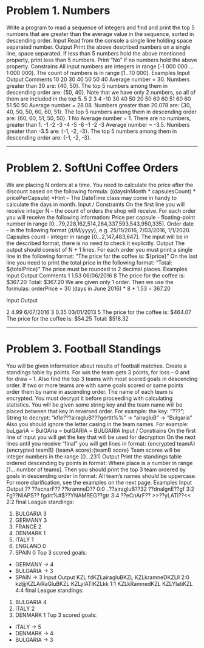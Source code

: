 # Problem 1. Numbers

Write a program to read a sequence of integers and find and print the top 5 numbers that are greater than the average value in the sequence, sorted in descending order.
Input
Read from the console a single line holding space separated number.
Output
Print the above described numbers on a single line, space separated. If less than 5 numbers hold the above mentioned property, print less than 5 numbers. Print “No” if no numbers hold the above property.
Constrains
All input numbers are integers in range [-1 000 000 … 1 000 000]. The count of numbers is in range [1…10 000].
Examples
Input
Output
Comments
10 20 30 40 50
50 40
Average number = 30.
Numbers greater than 30 are: {40, 50}. 
The top 5 numbers among them in descending order are: {50, 40}.
Note that we have only 2 numbers, so all of them are included in the top 5.
5 2 3 4 -10 30 40 50 20 50 60 60 51
60 60 51 50 50
Average number = 28.08.
Numbers greater than 20.078 are:
{30, 40, 50, 50, 60, 60, 51}.
The top 5 numbers among them in descending order are: {60, 60, 51, 50, 50}.
1
No
Average number = 1.
There are no numbers, greater than 1.
-1 -2 -3 -4 -5 -6
-1 -2 -3
Average number = -3.5.
Numbers greater than -3.5 are: {-1, -2, -3}.
The top 5 numbers among them in descending order are: {-1, -2, -3}.

-----------------------------------------------------------------------------------

# Problem 2. SoftUni Coffee Orders

We are placing N orders at a time. You need to calculate the price after the discount based on the following formula:
((daysInMonth * capsulesCount) * pricePerCapsule)
*Hint – The DateTime class may come in handy to calculate the days in month.
Input / Constraints
On the first line you will receive integer N – the count of orders the shop will receive.
For each order you will receive the following information:
Price per capsule - floating-point number in range [0…79,228,162,514,264,337,593,543,950,335].
Order date - in the following format {d/M/yyyy}, e.g. 25/11/2016, 7/03/2016, 1/1/2020.
Capsules count - integer in range [0…2,147,483,647].
The input will be in the described format, there is no need to check it explicitly.
Output
The output should consist of N + 1 lines. For each order you must print a single line in the following format:
“The price for the coffee is: ${price}”
On the last line you need to print the total price in the following format:
 “Total: ${totalPrice}”
The price must be rounded to 2 decimal places. 
Examples
Input
Output
Comments
1
1.53
06/06/2016
8
The price for the coffee is: $367.20
Total: $367.20
We are given only 1 order. Then we  use the formulas:
orderPrice = 30 (days in June 2016) * 8 * 1.53 = 367.20


Input
Output

2
4.99
6/07/2016
3
0.35
03/01/2013
5
The price for the coffee is: $464.07
The price for the coffee is: $54.25
Total: $518.32


-----------------------------------------------------------------------------------

# Problem 3. Football Standings

You will be given information about results of football matches. Create a standings table by points. For win the team gets 3 points, for loss – 0 and for draw – 1. Also find the top 3 teams with most scored goals in descending order. If two or more teams are with same goals scored or same points order them by name in ascending order.
The name of each team is encrypted. You must decrypt it before proceeding with calculating statistics. You will be given some string key and the team name will be placed between that key in reversed order.
For example: the key: “???”;
String to decrypt: “kfle???airagluB???gertIt%%” -> “airagluB” -> “Bulgaria”
Also you should ignore the letter casing in the team names. For example:
buLgariA = BulGAria = bulGARIA = BULGARIA
Input / Constrains
On the first line of input you will get the key that will be used for decryption
On the next lines until you receive “final” you will get lines in format:
{encrypted teamA} {encrypted teamB} {teamA score}:{teamB score}
Team scores will be integer numbers in the range [0...231]
Output
Print the standings table ordered descending by points in format:
Where place is a number in range [1… number of teams].
Then you should print the top 3 team ordered by goals in descending order in format:
All team’s names should be uppercase.
For more clarification, see the examples on the next page.
Examples
Input
Output
??
??ecnarF?? ??kramneD?? 0:0
..??airagluB??32 ??dnalgnE??gf 3:2
Fg??NIAPS?? fgdrt%#$??YNAMREG??gtr 3:4
??eCnArF?? >>??yLATi??<< 2:2
final
League standings:
1. BULGARIA 3
2. GERMANY 3
3. FRANCE 2
4. DENMARK 1
5. ITALY 1
6. ENGLAND 0
7. SPAIN 0
Top 3 scored goals:
- GERMANY -> 4
- BULGARIA -> 3
- SPAIN -> 3
Input
Output
KZL
fdKZLairagluBKZL KZLkramneDKZLll 2:0
kzljjjKZLAiRaGluBKZL KZLylATIKZLkk 1:1
KZLkRamnedKZL KZLYlatiKZL 4:4
final
League standings:
1. BULGARIA 4
2. ITALY 2
3. DENMARK 1
Top 3 scored goals:
- ITALY -> 5
- DENMARK -> 4
- BULGARIA -> 3

